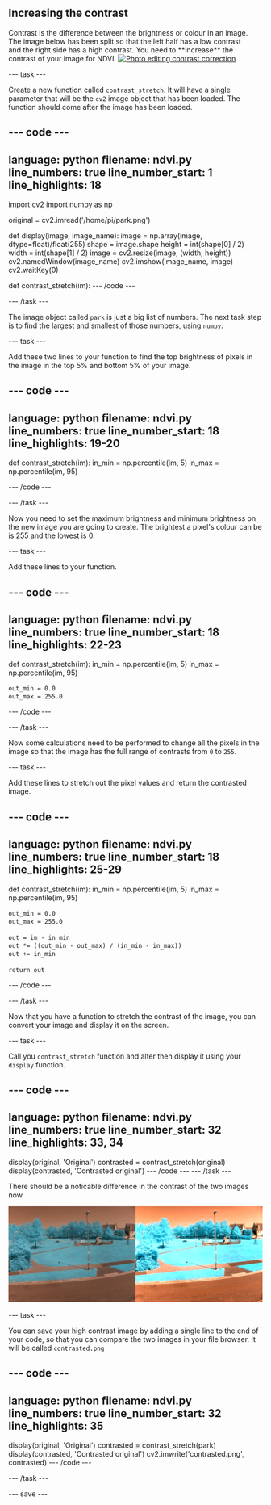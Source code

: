 ## Increasing the contrast

<div style="display: flex; flex-wrap: wrap">
<div style="flex-basis: 200px; flex-grow: 1; margin-right: 15px;">
Contrast is the difference between the brightness or colour in an image. The image below has been split so that the left half has a low contrast and the right side has a high contrast. You need to **increase** the contrast of your image for NDVI.
<a title="Toniht at English Wikipedia, Public domain, via Wikimedia Commons" href="https://commons.wikimedia.org/wiki/File:Photo_editing_contrast_correction.jpg"><img width="512" alt="Photo editing contrast correction" src="https://upload.wikimedia.org/wikipedia/commons/thumb/b/be/Photo_editing_contrast_correction.jpg/512px-Photo_editing_contrast_correction.jpg"></a>
</div>
</div>

--- task ---

Create a new function called `contrast_stretch`. It will have a single parameter that will be the `cv2` image object that has been loaded. The function should come after the image has been loaded.

--- code ---
---
language: python
filename: ndvi.py
line_numbers: true
line_number_start: 1 
line_highlights: 18
---
import cv2
import numpy as np

original = cv2.imread('/home/pi/park.png')


def display(image, image_name):
    image = np.array(image, dtype=float)/float(255)
    shape = image.shape
    height = int(shape[0] / 2)
    width = int(shape[1] / 2)
    image = cv2.resize(image, (width, height))
    cv2.namedWindow(image_name)
    cv2.imshow(image_name, image)
    cv2.waitKey(0)

def contrast_stretch(im):
--- /code ---

--- /task ---

The image object called `park` is just a big list of numbers. The next task step is to find the largest and smallest of those numbers, using `numpy`.

--- task ---

Add these two lines to your function to find the top brightness of pixels in the image in the top 5% and bottom 5% of your image.

--- code ---
---
language: python
filename: ndvi.py
line_numbers: true
line_number_start: 18 
line_highlights: 19-20
---
def contrast_stretch(im):
    in_min = np.percentile(im, 5)
    in_max = np.percentile(im, 95)

--- /code ---

--- /task ---

Now you need to set the maximum brightness and minimum brightness on the new image you are going to create. The brightest a pixel's colour can be is 255 and the lowest is 0.

--- task ---

Add these lines to your function.

--- code ---
---
language: python
filename: ndvi.py
line_numbers: true
line_number_start: 18 
line_highlights: 22-23
---
def contrast_stretch(im):
    in_min = np.percentile(im, 5)
    in_max = np.percentile(im, 95)

    out_min = 0.0
    out_max = 255.0
--- /code ---

--- /task ---

Now some calculations need to be performed to change all the pixels in the image so that the image has the full range of contrasts from `0` to `255`.

--- task ---

Add these lines to stretch out the pixel values and return the contrasted image.

--- code ---
---
language: python
filename: ndvi.py
line_numbers: true
line_number_start: 18 
line_highlights: 25-29
---
def contrast_stretch(im):
    in_min = np.percentile(im, 5)
    in_max = np.percentile(im, 95)

    out_min = 0.0
    out_max = 255.0

    out = im - in_min
    out *= ((out_min - out_max) / (in_min - in_max))
    out += in_min
    
    return out
--- /code ---

--- /task ---

Now that you have a function to stretch the contrast of the image, you can convert your image and display it on the screen.

--- task ---

Call you `contrast_stretch` function and alter then display it using your `display` function.

--- code ---
---
language: python
filename: ndvi.py
line_numbers: true
line_number_start: 32 
line_highlights: 33, 34
---
display(original, 'Original')
contrasted = contrast_stretch(original)
display(contrasted, 'Contrasted original')
--- /code ---
--- /task ---

There should be a noticable difference in the contrast of the two images now.

![low and high contrast images of the park image](images/low-high-contrast.png)

--- task ---

You can save your high contrast image by adding a single line to the end of your code, so that you can compare the two images in your file browser. It will be called `contrasted.png`

--- code ---
---
language: python
filename: ndvi.py
line_numbers: true
line_number_start: 32 
line_highlights: 35
---
display(original, 'Original')
contrasted = contrast_stretch(park)
display(contrasted, 'Contrasted original')
cv2.imwrite('contrasted.png', contrasted)
--- /code ---

--- /task ---

--- save ---